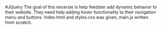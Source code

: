 #JQuery
The goal of this excersie is help feedster add dynamic behavior to their website. They need help adding hover functionality to their navigation menu and buttons.
Index.html and styles.css was given, main.js written from scratch.
